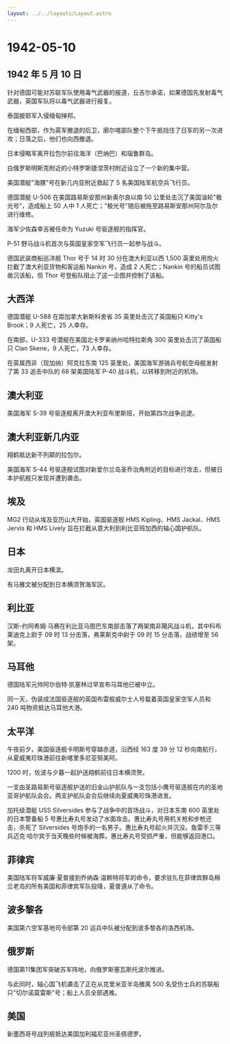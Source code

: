 ```yaml
---
layout: ../../layouts/Layout.astro
---
```


# 1942-05-10

## 1942 年 5 月 10 日

针对德国可能对苏联军队使用毒气武器的报道，丘吉尔承诺，如果德国先发射毒气武器，英国军队将以毒气武器进行报复。

泰国披耶军入侵缅甸掸邦。

在缅甸西部，作为英军撤退的后卫，廓尔喀部队整个下午抵挡住了日军的另一次进攻；日落之后，他们也向西撤退。

日本侵略军离开拉包尔前往海洋（巴纳巴）和瑙鲁群岛。

白俄罗斯明斯克附近的小特罗斯捷涅茨村附近设立了一个新的集中营。

美国潜艇"海豚"号在新几内亚附近救起了 5 名美国陆军航空兵飞行员。

德国潜艇 U-506 在美国路易斯安那州新奥尔良以南 50
公里处击沉了美国油轮"极光号"，造成船上 50 人中 1
人死亡；"极光号"随后被拖至路易斯安那州阿尔及尔进行维修。

海军少佐森幸吉被任命为 Yuzuki 号驱逐舰的指挥官。

P-51 野马战斗机首次与英国皇家空军飞行员一起参与战斗。

德国武装商船巡洋舰 Thor 号于 14 时 30 分在澳大利亚以西 1,500
英里处用炮火拦截了澳大利亚货物和客运船 Nankin 号，造成 2 人死亡；Nankin
号的船员试图凿沉该船，但 Thor 号登船队阻止了这一企图并控制了该船。

## 大西洋

德国潜艇 U-588 在距加拿大新斯科舍省 35 英里处击沉了英国船只 Kitty\'s
Brook；9 人死亡，25 人幸存。

在南部，U-333 号潜艇在美国北卡罗来纳州哈特拉斯角 300
英里处击沉了英国船只 Clan Skene，9 人死亡，73 人幸存。

在英属西非（现加纳）阿克拉东南 125
英里处，美国海军游骑兵号航空母舰发射了第 33 追击中队的 68 架美国陆军
P-40 战斗机，以转移到附近的机场。

## 澳大利亚

美国海军 S-39 号驱逐舰离开澳大利亚布里斯班，开始第四次战争巡逻。

## 澳大利亚新几内亚

翔鹤抵达新不列颠的拉包尔。

美国海军 S-44
号驱逐舰试图对新爱尔兰岛圣乔治角附近的目标进行攻击，但被日本护航舰只发现并遭到袭击。

## 埃及

MG2 行动从埃及亚历山大开始，英国驱逐舰 HMS Kipling、HMS Jackal、HMS
Jervis 和 HMS Lively 旨在拦截从意大利到利比亚班加西的轴心国护航队。

## 日本

龙田丸离开日本横滨。

有马雅文被分配到日本横须贺海军区。

## 利比亚

汉斯-约阿希姆·马赛在利比亚马图巴东南部击落了两架南非飓风战斗机，其中科布莱迪克上尉于
09 时 13 分击落，弗莱斯克中尉于 09 时 15 分击落，战绩增至 56 架。

## 马耳他

德国陆军元帅阿尔伯特·凯塞林过早宣布马耳他已被中立。

同一天，伪装成法国驱逐舰的英国布雷舰威尔士人号载着英国皇家空军人员和 240
吨物资抵达马耳他大港。

## 太平洋

午夜前夕，美国驱逐舰卡明斯号穿越赤道，沿西经 163 度 39 分 12
秒向南航行，从夏威夷珍珠港前往新喀里多尼亚努美阿。

1200 时，佐波与夕暮一起护送翔鹤前往日本横须贺。

一支由圣路易斯号驱逐舰护送的旧金山护航队与一支包括小鹰号驱逐舰在内的圣地亚哥护航队会合。两支护航队会合后继续向夏威夷珍珠港进发。

加托级潜艇 USS Silversides 参与了战争中的首场战斗，对日本东南 600
英里处的日本警备船 5
号惠比寿丸号发动了水面攻击。惠比寿丸号用机关枪和步枪还击，杀死了
Silversides
号炮手的一名男子。惠比寿丸号起火并沉没。鱼雷手三等兵迈克·哈尔宾于当天晚些时候被海葬。惠比寿丸号受损严重，但能够返回港口。

## 菲律宾

美国陆军将军威廉·夏普接到乔纳森·温赖特将军的命令，要求驻扎在菲律宾群岛棉兰老岛的所有美国和菲律宾军队投降，夏普遵从了命令。

## 波多黎各

美国第六空军基地司令部第 20 运兵中队被分配到波多黎各的洛西机场。

## 俄罗斯

德国第11集团军突破苏军阵地，向俄罗斯塞瓦斯托波尔推进。

与此同时，轴心国飞机袭击了正在从克里米亚半岛撤离 500
名受伤士兵的苏联船只"切尔诺莫雷斯"号；船上人员全部遇难。

## 美国

新墨西哥号战列舰抵达美国加利福尼亚州圣佩德罗。
